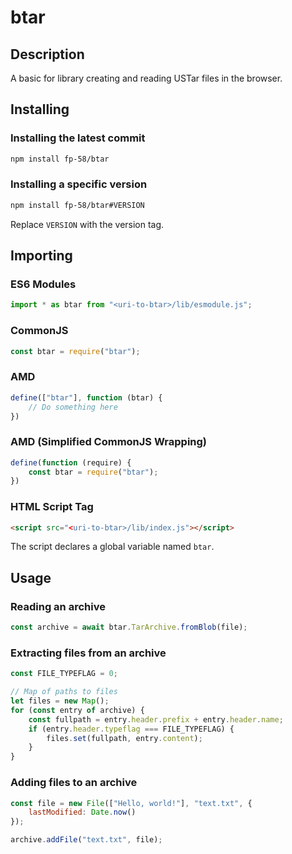 # btar

## Description
A basic for library creating and reading USTar files in the browser.

## Installing

### Installing the latest commit
```sh
npm install fp-58/btar
```

### Installing a specific version
```sh
npm install fp-58/btar#VERSION
```
Replace `VERSION` with the version tag.

## Importing

### ES6 Modules
```js
import * as btar from "<uri-to-btar>/lib/esmodule.js";
```

### CommonJS
```js
const btar = require("btar");
```

### AMD
```js
define(["btar"], function (btar) {
    // Do something here
})
```

### AMD (Simplified CommonJS Wrapping)
```js
define(function (require) {
    const btar = require("btar");
})
```

### HTML Script Tag
```html
<script src="<uri-to-btar>/lib/index.js"></script>
```
The script declares a global variable named `btar`.

## Usage

### Reading an archive
```js
const archive = await btar.TarArchive.fromBlob(file);
```

### Extracting files from an archive
```js
const FILE_TYPEFLAG = 0;

// Map of paths to files
let files = new Map();
for (const entry of archive) {
    const fullpath = entry.header.prefix + entry.header.name;
    if (entry.header.typeflag === FILE_TYPEFLAG) {
        files.set(fullpath, entry.content);
    }
}
```

### Adding files to an archive
```js
const file = new File(["Hello, world!"], "text.txt", {
    lastModified: Date.now()
});

archive.addFile("text.txt", file);
```

